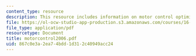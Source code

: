 ```yaml
---
content_type: resource
description: This resource includes information on motor control optimization.
file: https://ol-ocw-studio-app-production.s3.amazonaws.com/courses/16-423j-aerospace-biomedical-and-life-support-engineering-spring-2006/867c0e3a2ea74bdd1d312c40949acc24_motorcontrol2006.pdf
file_type: application/pdf
resourcetype: Document
title: motorcontrol2006.pdf
uid: 867c0e3a-2ea7-4bdd-1d31-2c40949acc24
---
```

